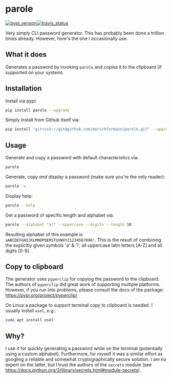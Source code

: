 # parole

[![pypi_version](https://img.shields.io/pypi/v/parole?label=pypi)](https://pypi.org/project/parole)[![travis_status](https://api.travis-ci.com/merschformann/parole.svg?branch=main)](https://travis-ci.com/github/merschformann/parole)

Very simply CLI password generator. This has probably been done a trillion times
already. However, here's the one I occasionally use.

## What it does

Generates a password by invoking `parole` and copies it to the clipboard (if
supported on your system).

## Installation

Install via pypi:

```bash
pip install parole --upgrade
```

Simply install from Github itself via:

```bash
pip install "git+ssh://git@github.com/merschformann/parole.git" --upgrade
```

## Usage

Generate and copy a password with default characteristics via:

```bash
parole
```

Generate, copy _and display_ a password (make sure you're the only reader):

```bash
parole -s
```

Display help:

```bash
parole --help
```

Get a password of specific length and alphabet via:

```bash
parole --alphabet "a!" --uppercase --digits --length 10
```

Resulting alphabet of this example is `aABCDEFGHIJKLMNOPQERSTUVWXYZ1234567890!`.
This is the result of combining the explicitly given symbols 'a' & '!', all
uppercase latin letters [A-Z] and all digits [0-9].

## Copy to clipboard

The generator uses `pyperclip` for copying the password to the clipboard. The
authors of `pyperclip` did great work of supporting multiple platforms. However,
if you run into problems, please consult the docs of the package:
https://pypi.org/project/pyperclip/

On Linux a package to support terminal copy to clipboard is needed. I usually
install `xsel`, e.g.:

```bash
sudo apt install xsel
```

## Why?

I use it for quickly generating a password while on the terminal (potentially
using a custom alphabet). Furthermore, for myself it was a similar effort as
googling a reliable and somewhat cryptographically secure solution. I am no
expert on the latter, but I trust the authors of the `secrets` module (see
https://docs.python.org/3/library/secrets.html#module-secrets).
